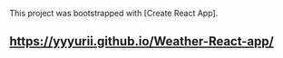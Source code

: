 This project was bootstrapped with [Create React App].

## https://yyyurii.github.io/Weather-React-app/
